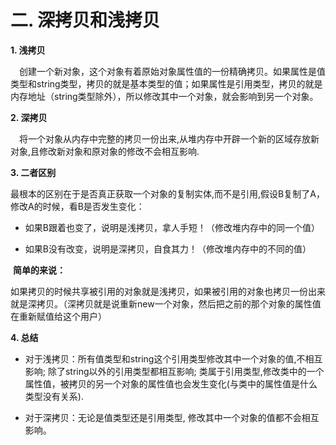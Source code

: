 # 二. 深拷贝和浅拷贝

**1. 浅拷贝**

　创建一个新对象，这个对象有着原始对象属性值的一份精确拷贝。如果属性是值类型和string类型，拷贝的就是基本类型的值；如果属性是引用类型，拷贝的就是内存地址（string类型除外），所以修改其中一个对象，就会影响到另一个对象。

**2. 深拷贝**

　将一个对象从内存中完整的拷贝一份出来,从堆内存中开辟一个新的区域存放新对象,且修改新对象和原对象的修改不会相互影响.

**3. 二者区别**

​	最根本的区别在于是否真正获取一个对象的复制实体,而不是引用,假设B复制了A，修改A的时候，看B是否发生变化：

- 如果B跟着也变了，说明是浅拷贝，拿人手短！（修改堆内存中的同一个值）

- 如果B没有改变，说明是深拷贝，自食其力！（修改堆内存中的不同的值）

​	**简单的来说：**

​	如果拷贝的时候共享被引用的对象就是浅拷贝，如果被引用的对象也拷贝一份出来就是深拷贝。（深拷贝就是说重新new一个对象，然后把之前的那个对象的属性值在重新赋值给这个用户）

**4. 总结**

- 对于浅拷贝：所有值类型和string这个引用类型修改其中一个对象的值,不相互影响; 除了string以外的引用类型都相互影响; 类属于引用类型,修改类中的一个属性值，被拷贝的另一个对象的属性值也会发生变化(与类中的属性值是什么类型没有关系).

- 对于深拷贝：无论是值类型还是引用类型, 修改其中一个对象的值都不会相互影响。